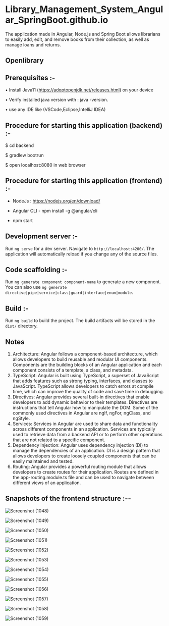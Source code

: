 # Library_Management_System_Angular_SpringBoot.github.io
The application made in Angular, Node.js and Spring Boot allows librarians to easily add, edit, and remove books from their collection, as well as manage loans and returns.
## Openlibrary


## Prerequisites :-  
 •	Install Java11 (https://adoptopenjdk.net/releases.html) on your device  

 •	Verify installed java version with : java -version.

 •	 use any IDE like (VSCode,Eclipse,IntelliJ IDEA)
 
 ## Procedure for starting this application (backend) :-
  $ cd backend

  $ gradlew bootrun

  $ open localhost:8080 in web browser
  
  ## Procedure for starting this application (frontend) :-
 - NodeJs : https://nodejs.org/en/download/
 
 - Angular CLI - npm install -g @angular/cli
 
 - npm start


## Development server :-

Run `ng serve` for a dev server. Navigate to `http://localhost:4200/`. The application will automatically reload if you change any of the source files.

## Code scaffolding :-

Run `ng generate component component-name` to generate a new component. You can also use `ng generate directive|pipe|service|class|guard|interface|enum|module`.

## Build :-

Run `ng build` to build the project. The build artifacts will be stored in the `dist/` directory.

## Notes ##

1. Architecture: Angular follows a component-based architecture, which allows developers to build reusable and modular UI components. Components are the building blocks of an Angular application and each component consists of a template, a class, and metadata.
2. TypeScript: Angular is built using TypeScript, a superset of JavaScript that adds features such as strong typing, interfaces, and classes to JavaScript. TypeScript allows developers to catch errors at compile time, which can improve the quality of code and save time in debugging.
3. Directives: Angular provides several built-in directives that enable developers to add dynamic behavior to their templates. Directives are instructions that tell Angular how to manipulate the DOM. Some of the commonly used directives in Angular are ngIf, ngFor, ngClass, and ngStyle.
4. Services: Services in Angular are used to share data and functionality across different components in an application. Services are typically used to retrieve data from a backend API or to perform other operations that are not related to a specific component.
5. Dependency Injection: Angular uses dependency injection (DI) to manage the dependencies of an application. DI is a design pattern that allows developers to create loosely coupled components that can be easily maintained and tested.
6. Routing: Angular provides a powerful routing module that allows developers to create routes for their application. Routes are defined in the app-routing.module.ts file and can be used to navigate between different views of an application.

## Snapshots of the frontend structure :--

![Screenshot (1048)](https://user-images.githubusercontent.com/85792772/232868440-756aff90-e936-4068-954a-0c015791cf04.png)

![Screenshot (1049)](https://user-images.githubusercontent.com/85792772/232868481-911bcfea-13c0-4da8-9a67-64f03408037b.png)

![Screenshot (1050)](https://user-images.githubusercontent.com/85792772/232868560-027f41b4-0f72-43f1-ae07-1a639e07883a.png)

![Screenshot (1051)](https://user-images.githubusercontent.com/85792772/232868742-1480fad6-9098-4510-9bac-70bad8d46677.png)

![Screenshot (1052)](https://user-images.githubusercontent.com/85792772/232868799-99f75ef0-fbd8-4281-a3f9-a3260f1dd786.png)

![Screenshot (1053)](https://user-images.githubusercontent.com/85792772/232868835-7b9c54ca-7b7d-49f2-8f12-3b50ac580e06.png)

![Screenshot (1054)](https://user-images.githubusercontent.com/85792772/232868893-f245dcc6-fb8a-4a82-b831-d47bdc415204.png)

![Screenshot (1055)](https://user-images.githubusercontent.com/85792772/232868916-dd41c173-903e-4f3a-8f3d-e377ba481f7a.png)

![Screenshot (1056)](https://user-images.githubusercontent.com/85792772/232868965-648d7f68-4d15-4978-a8a7-22694273f486.png)

![Screenshot (1057)](https://user-images.githubusercontent.com/85792772/232869013-a43f7b1c-ea3f-4ffa-8ca6-e8d698db3892.png)

![Screenshot (1058)](https://user-images.githubusercontent.com/85792772/232869041-3f3f5d41-04e6-4692-855b-eb14f658e0fc.png)

![Screenshot (1059)](https://user-images.githubusercontent.com/85792772/232869057-b950a06a-4d47-4a17-bc21-4b13f1fa83da.png)


